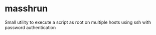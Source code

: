 masshrun
========

Small utility to execute a script as root on multiple hosts using ssh with password authentication
